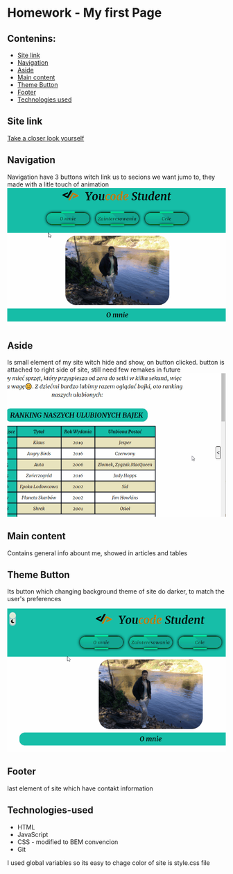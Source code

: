 # Homework - My first Page
## Contenins: 
* [Site link](#Site-link)
* [Navigation](#Navigation)
* [Aside](#Aside) 
* [Main content](#Main-content)
* [Theme Button](#Theme-Button)
* [Footer](#Footer)
* [Technologies used](#Technologies-used)

## Site link
[Take a closer look yourself](https://krzysztof-jaczewski.github.io/Homework/)
## Navigation

Navigation have 3 buttons witch link us to secions we want jumo to, they made with a litle touch of animation
![Navigarion-gif](readmeGifs/Navigation.gif)
## Aside

Is small element of my site witch hide and show, on button clicked. button is attached to right side of site, still need few remakes in future
![Aside-gif](readmeGifs/Aside.gif)
## Main content

Contains general info abount me, showed in articles and tables

## Theme Button

Its button which changing background theme of site do darker, to match the user's preferences

![ThemeButton-gif](readmeGifs/ThemeButton.gif)

## Footer

last element of site which have contakt information

## Technologies-used

* HTML
* JavaScript
* CSS - modified to BEM convencion
* Git

I used global variables so its easy to chage color of site is style.css file
